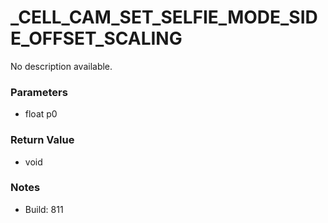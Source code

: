 # _CELL_CAM_SET_SELFIE_MODE_SIDE_OFFSET_SCALING

No description available.

### Parameters
* float p0

### Return Value
* void

### Notes
* Build: 811

